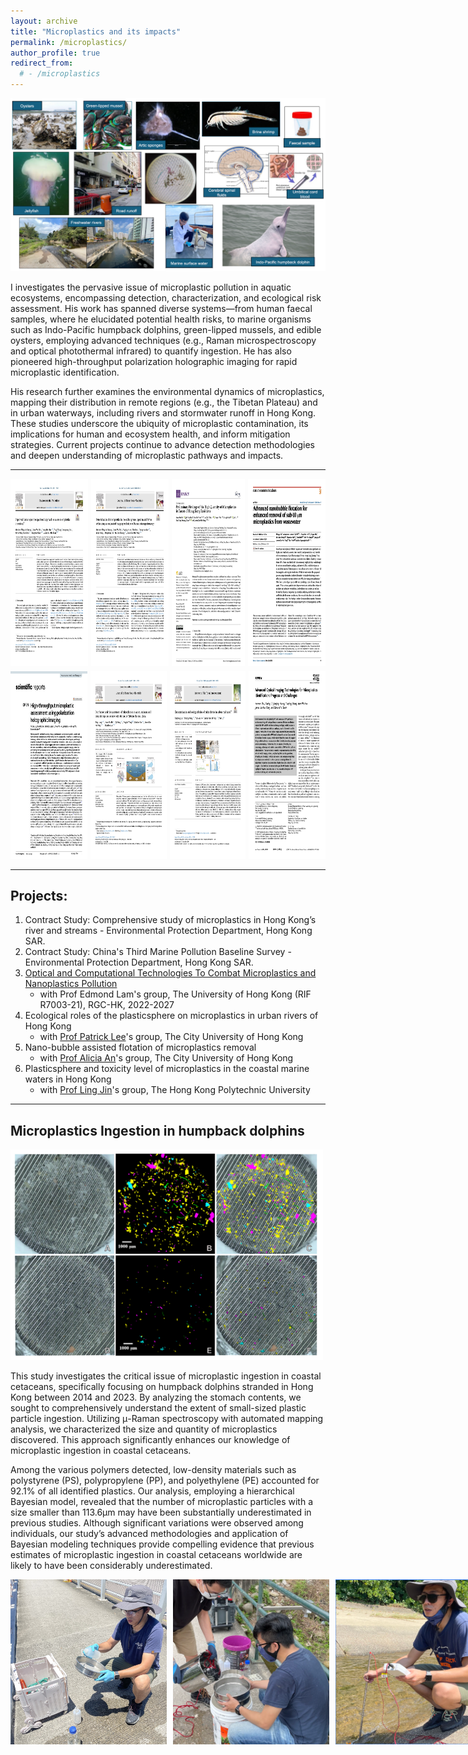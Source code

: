 ```yaml
---
layout: archive
title: "Microplastics and its impacts"
permalink: /microplastics/
author_profile: true
redirect_from:
  # - /microplastics
---
```


<img src="/images/microplastics-header.png" alt="acoustics" style="float: center; width: 900px;" />

I investigates the pervasive issue of microplastic pollution in aquatic ecosystems, encompassing detection, characterization, and ecological risk assessment. His work has spanned diverse systems—from human faecal samples, where he elucidated potential health risks, to marine organisms such as Indo-Pacific humpback dolphins, green-lipped mussels, and edible oysters, employing advanced techniques (e.g., Raman microspectroscopy and optical photothermal infrared) to quantify ingestion. He has also pioneered high-throughput polarization holographic imaging for rapid microplastic identification.

His research further examines the environmental dynamics of microplastics, mapping their distribution in remote regions (e.g., the Tibetan Plateau) and in urban waterways, including rivers and stormwater runoff in Hong Kong. These studies underscore the ubiquity of microplastic contamination, its implications for human and ecosystem health, and inform mitigation strategies. Current projects continue to advance detection methodologies and deepen understanding of microplastic pathways and impacts.

---

<div style="display: flex; gap: 5px; align-items: flex-start; margin-bottom: 5px;">
  <a href="https://doi.org/10.1016/j.envpol.2021.117648" target="_blank" rel="noopener">
    <img
      src="/images/manuscript_covers/2021 Leung et al Digestion and raman.jpg"
      alt="Leung et al. 2021 – Improved Raman spectroscopy-based approach"
      style="height: 300px; width: auto;"
    >
  </a>
  <a href="https://doi.org/10.1016/j.jhazmat.2021.126541" target="_blank" rel="noopener">
    <img
      src="/images/manuscript_covers/2021 Leung et al Hazardous.jpg"
      alt="Leung et al. 2021 – Determination of microplastics in Perna viridis"
      style="height: 300px; width: auto;"
    >
  </a>
  <a href="https://doi.org/10.3390/toxics10080414" target="_blank" rel="noopener">
    <img
      src="/images/manuscript_covers/2022 Ho et al human faecal microplastics.jpg"
      alt="Ho et al. 2022 – Faecal microplastics in Hong Kong residents"
      style="height: 300px; width: auto;"
    >
  </a>
  <a href="https://doi.org/10.1038/s41467-024-53304-3" target="_blank" rel="noopener">
    <img
      src="/images/manuscript_covers/2024 Jia, Farid, Ho et al - nanobubble.jpg"
      alt="Jia, Farid, Ho et al. 2024 – Nanobubble flotation for MP removal"
      style="height: 300px; width: auto;"
    >
  </a>
</div>

<div style="display: flex; gap: 5px; align-items: flex-start;">
  <a href="https://doi.org/10.1038/s41598-024-52762-5" target="_blank" rel="noopener">
    <img
      src="/images/manuscript_covers/2024 Li et al Holographic Imaging.jpg"
      alt="Li et al. 2024 – Polarization holographic imaging of MPs"
      style="height: 300px; width: auto;"
    >
  </a>
  <a href="https://doi.org/10.1016/j.jhazmat.2024.134959" target="_blank" rel="noopener">
    <img
      src="/images/manuscript_covers/2024 Liang et al Tibet brine shrimp.jpg"
      alt="Liang et al. 2024 – MPs in Tibetan Plateau brine shrimp"
      style="height: 300px; width: auto;"
    >
  </a>
  <a href="https://doi.org/10.1016/j.scitotenv.2024.176590" target="_blank" rel="noopener">
    <img
      src="/images/manuscript_covers/2024 Lin et al-RoadRunoff.jpg"
      alt="Lin et al. 2024 – Microplastics in urban road runoff"
      style="height: 300px; width: auto;"
    >
  </a>
  <a href="https://doi.org/10.1002/adpr.202400038" target="_blank" rel="noopener">
    <img
      src="/images/manuscript_covers/2024 Zhu et al - Advanced Optical Imaging Technologies for Microplastics Identification  Progress.jpg"
      alt="Zhu et al. 2024 – Advanced optical imaging technologies for MP ID"
      style="height: 300px; width: auto;"
    >
  </a>
</div>

---

## Projects:

1. Contract Study: Comprehensive study of microplastics in Hong Kong’s river and streams - Environmental Protection Department, Hong Kong SAR.
2. Contract Study: China's Third Marine Pollution Baseline Survey - Environmental Protection Department, Hong Kong SAR.
3. [Optical and Computational Technologies To Combat Microplastics and Nanoplastics Pollution](<(https://www.eee.hku.hk/combatmp/)>)
   - with Prof Edmond Lam's group, The University of Hong Kong (RIF R7003-21), RGC-HK, 2022-2027
4. Ecological roles of the plasticsphere on microplastics in urban rivers of Hong Kong
   - with [Prof Patrick Lee](https://www.cityu.edu.hk/see_mer/personal/Patrick_Lee/index.html)'s group, The City University of Hong Kong
5. Nano-bubble assisted flotation of microplastics removal
   - with [Prof Alicia An](https://www.aliciakjan.com/)'s group, The City University of Hong Kong
6. Plasticsphere and toxicity level of microplastics in the coastal marine waters in Hong Kong
   - with [Prof Ling Jin](<(https://www.polyu.edu.hk/hti/people/academic-staff/dr-jin-ling/?sc_lang=en)>)'s group, The Hong Kong Polytechnic University

---

## Microplastics Ingestion in humpback dolphins

<img src="/images/microplastics-mapping.png" alt="mapping" style="float: center; width: 500px;" />

This study investigates the critical issue of microplastic ingestion in coastal cetaceans, specifically focusing on humpback dolphins stranded in Hong Kong between 2014 and 2023. By analyzing the stomach contents, we sought to comprehensively understand the extent of small-sized plastic particle ingestion. Utilizing μ-Raman spectroscopy with automated mapping analysis, we characterized the size and quantity of microplastics discovered. This approach significantly enhances our knowledge of microplastic ingestion in coastal cetaceans.

Among the various polymers detected, low-density materials such as polystyrene (PS), polypropylene (PP), and polyethylene (PE) accounted for 92.1% of all identified plastics. Our analysis, employing a hierarchical Bayesian model, revealed that the number of microplastic particles with a size smaller than 113.6μm may have been substantially underestimated in previous studies. Although significant variations were observed among individuals, our study’s advanced methodologies and application of Bayesian modeling techniques provide compelling evidence that previous estimates of microplastic ingestion in coastal cetaceans worldwide are likely to have been considerably underestimated.

<div style="display: flex; gap: 10px;">
  <img src="/images/microplastics-sampling-1.png" alt="mapping" style="width: 250px;">
  <img src="/images/microplastics-sampling-2.png" alt="mapping" style="width: 250px;">
  <img src="/images/microplastics-sampling-3.png" alt="mapping" style="width: 250px;">
  <img src="/images/microplastics-sampling-4.png" alt="mapping" style="width: 250px;">
</div>
